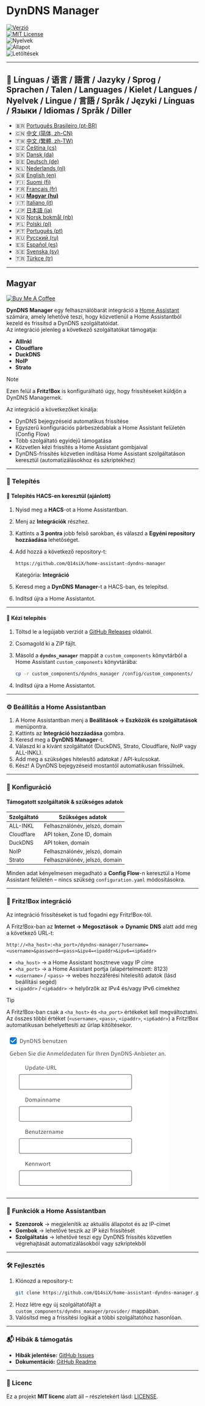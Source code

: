 # DynDNS Manager

[![Verzió](https://img.shields.io/github/v/release/Q14siX/home-assistant-dyndns-manager)](https://github.com/Q14siX/home-assistant-dyndns-manager/releases)  
[![MIT License](https://img.shields.io/badge/License-MIT-green.svg)](LICENSE)  
![Nyelvek](https://img.shields.io/badge/languages-20-blue.svg)  
![Állapot](https://img.shields.io/badge/status-stable-brightgreen.svg)  
![Letöltések](https://img.shields.io/github/downloads/Q14siX/home-assistant-dyndns-manager/total)

---

## 📌 Línguas / 语言 / 語言 / Jazyky / Sprog / Sprachen / Talen / Languages / Kielet / Langues / Nyelvek / Lingue / 言語 / Språk / Języki / Línguas / Языки / Idiomas / Språk / Diller

- 🇧🇷 [Português Brasileiro (pt-BR)](https://github.com/Q14siX/home-assistant-dyndns-manager/blob/main/README/README_PT-BR.md#portugues-brasileiro)
- 🇨🇳 [中文 (简体, zh-CN)](https://github.com/Q14siX/home-assistant-dyndns-manager/blob/main/README/README_ZH-CN.md#简体中文)
- 🇹🇼 [中文 (繁體, zh-TW)](https://github.com/Q14siX/home-assistant-dyndns-manager/blob/main/README/README_ZH-TW.md#繁體中文)
- 🇨🇿 [Čeština (cs)](https://github.com/Q14siX/home-assistant-dyndns-manager/blob/main/README/README_CS.md#czech)
- 🇩🇰 [Dansk (da)](https://github.com/Q14siX/home-assistant-dyndns-manager/blob/main/README/README_DA.md#dansk)
- 🇩🇪 [Deutsch (de)](https://github.com/Q14siX/home-assistant-dyndns-manager/blob/main/README/README_DE.md#deutsch)
- 🇳🇱 [Nederlands (nl)](https://github.com/Q14siX/home-assistant-dyndns-manager/blob/main/README/README_NL.md#dutch)
- 🇬🇧 [English (en)](https://github.com/Q14siX/home-assistant-dyndns-manager/blob/main/README/README_EN.md#english)
- 🇫🇮 [Suomi (fi)](https://github.com/Q14siX/home-assistant-dyndns-manager/blob/main/README/README_FI.md#suomi)
- 🇫🇷 [Français (fr)](https://github.com/Q14siX/home-assistant-dyndns-manager/blob/main/README/README_FR.md#français)
- 🇭🇺 [**Magyar (hu)**](https://github.com/Q14siX/home-assistant-dyndns-manager/blob/main/README/README_HU.md#magyar)
- 🇮🇹 [Italiano (it)](https://github.com/Q14siX/home-assistant-dyndns-manager/blob/main/README/README_IT.md#italiano)
- 🇯🇵 [日本語 (ja)](https://github.com/Q14siX/home-assistant-dyndns-manager/blob/main/README/README_JA.md#日本語)
- 🇳🇴 [Norsk bokmål (nb)](https://github.com/Q14siX/home-assistant-dyndns-manager/blob/main/README/README_NB.md#norsk)
- 🇵🇱 [Polski (pl)](https://github.com/Q14siX/home-assistant-dyndns-manager/blob/main/README/README_PL.md#polski)
- 🇵🇹 [Português (pt)](https://github.com/Q14siX/home-assistant-dyndns-manager/blob/main/README/README_PT.md#português)
- 🇷🇺 [Русский (ru)](https://github.com/Q14siX/home-assistant-dyndns-manager/blob/main/README/README_RU.md#Русский)
- 🇪🇸 [Español (es)](https://github.com/Q14siX/home-assistant-dyndns-manager/blob/main/README/README_ES.md#español)
- 🇸🇪 [Svenska (sv)](https://github.com/Q14siX/home-assistant-dyndns-manager/blob/main/README/README_SV.md#svenska)
- 🇹🇷 [Türkçe (tr)](https://github.com/Q14siX/home-assistant-dyndns-manager/blob/main/README/README_TR.md#türkçe)

---

## Magyar

<a href="https://www.buymeacoffee.com/Q14siX" target="_blank"><img src="https://cdn.buymeacoffee.com/buttons/v2/default-yellow.png" alt="Buy Me A Coffee" style="height: 60px !important;width: 217px !important;" ></a>

**DynDNS Manager** egy felhasználóbarát integráció a [Home Assistant](https://www.home-assistant.io/) számára, amely lehetővé teszi, hogy közvetlenül a Home Assistantból kezeld és frissítsd a DynDNS szolgáltatóidat.  
Az integráció jelenleg a következő szolgáltatókat támogatja:

- **AllInkl**
- **Cloudflare**
- **DuckDNS**
- **NoIP**
- **Strato**

> [!NOTE]
> Ezen felül a **Fritz!Box** is konfigurálható úgy, hogy frissítéseket küldjön a DynDNS Managernek.

Az integráció a következőket kínálja:
- DynDNS bejegyzéseid automatikus frissítése
- Egyszerű konfigurációs párbeszédablak a Home Assistant felületén (Config Flow)
- Több szolgáltató egyidejű támogatása
- Közvetlen kézi frissítés a Home Assistant gombjaival
- DynDNS-frissítés közvetlen indítása Home Assistant szolgáltatáson keresztül (automatizálásokhoz és szkriptekhez)

---

### 🚀 Telepítés

#### 🔹 Telepítés HACS-en keresztül (ajánlott)

1. Nyisd meg a **HACS**-ot a Home Assistantban.
2. Menj az **Integrációk** részhez.
3. Kattints a **3 pontra** jobb felső sarokban, és válaszd a **Egyéni repository hozzáadása** lehetőséget.
4. Add hozzá a következő repository-t:

   ```
   https://github.com/Q14siX/home-assistant-dyndns-manager
   ```

   Kategória: **Integráció**

5. Keresd meg a **DynDNS Manager**-t a HACS-ban, és telepítsd.
6. Indítsd újra a Home Assistantot.

---

#### 🔹 Kézi telepítés

1. Töltsd le a legújabb verziót a [GitHub Releases](https://github.com/Q14siX/home-assistant-dyndns-manager/releases) oldalról.
2. Csomagold ki a ZIP fájlt.
3. Másold a **`dyndns_manager`** mappát a `custom_components` könyvtárból a Home Assistant `custom_components` könyvtárába:

   ```bash
   cp -r custom_components/dyndns_manager /config/custom_components/
   ```

4. Indítsd újra a Home Assistantot.

---

### ⚙️ Beállítás a Home Assistantban

1. A Home Assistantban menj a **Beállítások → Eszközök és szolgáltatások** menüpontra.
2. Kattints az **Integráció hozzáadása** gombra.
3. Keresd meg a **DynDNS Manager**-t.
4. Válaszd ki a kívánt szolgáltatót (DuckDNS, Strato, Cloudflare, NoIP vagy ALL-INKL).
5. Add meg a szükséges hitelesítő adatokat / API-kulcsokat.
6. Kész! A DynDNS bejegyzéseid mostantól automatikusan frissülnek.

---

### 📄 Konfiguráció

#### Támogatott szolgáltatók & szükséges adatok

| Szolgáltató | Szükséges adatok |
|-------------|------------------|
| ALL-INKL    | Felhasználónév, jelszó, domain |
| Cloudflare  | API token, Zone ID, domain |
| DuckDNS     | API token, domain |
| NoIP        | Felhasználónév, jelszó, domain |
| Strato      | Felhasználónév, jelszó, domain |

Minden adat kényelmesen megadható a **Config Flow**-n keresztül a Home Assistant felületén – nincs szükség `configuration.yaml` módosításokra.

---

### 📡 Fritz!Box integráció

Az integráció frissítéseket is tud fogadni egy Fritz!Box-tól.

A Fritz!Box-ban az **Internet → Megosztások → Dynamic DNS** alatt add meg a következő URL-t:

```
http://<ha_host>:<ha_port>/dyndns-manager/?username=<username>&password=<pass>&ipv4=<ipaddr>&ipv6=<ip6addr>
```

- `<ha_host>` → a Home Assistant hosztneve vagy IP címe
- `<ha_port>` → a Home Assistant portja (alapértelmezett: 8123)
- `<username>` / `<pass>` → webes hozzáférési hitelesítő adatok (lásd beállítási segéd)
- `<ipaddr>` / `<ip6addr>` → helyőrzők az IPv4 és/vagy IPv6 címekhez

> [!TIP]
> A Fritz!Box-ban csak a `<ha_host>` és `<ha_port>` értékeket kell megváltoztatni. Az összes többi értéket (`<username>`, `<pass>`, `<ipaddr>`, `<ip6addr>`) a Fritz!Box automatikusan behelyettesíti az űrlap kitöltésekor.

![FRITZ!BOX űrlap](https://raw.githubusercontent.com/Q14siX/home-assistant-dyndns-manager/master/images/FRITZ!Box.png)

---

### 🔘 Funkciók a Home Assistantban

- **Szenzorok** → megjelenítik az aktuális állapotot és az IP-címet
- **Gombok** → lehetővé teszik az IP kézi frissítését
- **Szolgáltatás** → lehetővé teszi egy DynDNS frissítés közvetlen végrehajtását automatizálásokból vagy szkriptekből

---

### 🛠 Fejlesztés

1. Klónozd a repository-t:
   ```bash
   git clone https://github.com/Q14siX/home-assistant-dyndns-manager.git
   ```
2. Hozz létre egy új szolgáltatófájlt a `custom_components/dyndns_manager/provider/` mappában.
3. Valósítsd meg a frissítési logikát a többi szolgáltatóhoz hasonlóan.

---

### 📬 Hibák & támogatás

- **Hibák jelentése:** [GitHub Issues](https://github.com/Q14siX/home-assistant-dyndns-manager/issues)  
- **Dokumentáció:** [GitHub Readme](https://github.com/Q14siX/home-assistant-dyndns-manager)

---

### 📜 Licenc

Ez a projekt **MIT licenc** alatt áll – részletekért lásd: [LICENSE](https://github.com/Q14siX/home-assistant-dyndns-manager/blob/main/LICENSE).
